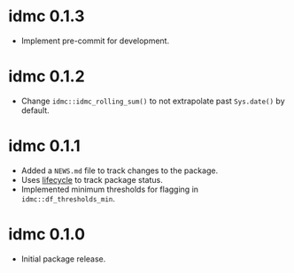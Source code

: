# idmc 0.1.3

* Implement pre-commit for development.

# idmc 0.1.2

* Change `idmc::idmc_rolling_sum()` to not extrapolate past `Sys.date()` by
default.

# idmc 0.1.1

* Added a `NEWS.md` file to track changes to the package.
* Uses [lifecycle](https://github.com/r-lib/lifecycle) to track package status.
* Implemented minimum thresholds for flagging in `idmc::df_thresholds_min`.

# idmc 0.1.0

* Initial package release.
